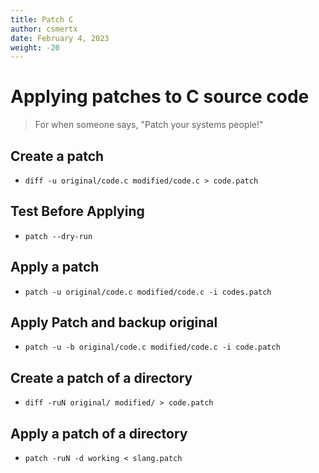 ```yaml
---
title: Patch C
author: csmertx
date: February 4, 2023
weight: -20
---
```


# Applying patches to C source code

> For when someone says, "Patch your systems people!"

## Create a patch

- ```diff -u original/code.c modified/code.c > code.patch```

## Test Before Applying

- ```patch --dry-run```

## Apply a patch

- ```patch -u original/code.c modified/code.c -i codes.patch```

## Apply Patch and backup original

- ```patch -u -b original/code.c modified/code.c -i code.patch```

## Create a patch of a directory

- ```diff -ruN original/ modified/ > code.patch```

## Apply a patch of a directory

- ```patch -ruN -d working < slang.patch```

